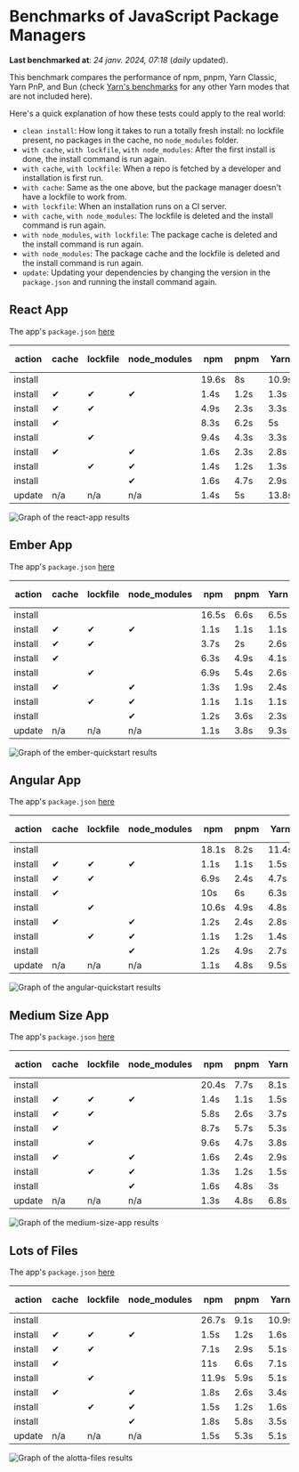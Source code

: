 # Benchmarks of JavaScript Package Managers

**Last benchmarked at**: _24 janv. 2024, 07:18_ (_daily_ updated).

This benchmark compares the performance of npm, pnpm, Yarn Classic, Yarn PnP, and Bun (check [Yarn's benchmarks](https://yarnpkg.com/benchmarks) for any other Yarn modes that are not included here).

Here's a quick explanation of how these tests could apply to the real world:

- `clean install`: How long it takes to run a totally fresh install: no lockfile present, no packages in the cache, no `node_modules` folder.
- `with cache`, `with lockfile`, `with node_modules`: After the first install is done, the install command is run again.
- `with cache`, `with lockfile`: When a repo is fetched by a developer and installation is first run.
- `with cache`: Same as the one above, but the package manager doesn't have a lockfile to work from.
- `with lockfile`: When an installation runs on a CI server.
- `with cache`, `with node_modules`: The lockfile is deleted and the install command is run again.
- `with node_modules`, `with lockfile`: The package cache is deleted and the install command is run again.
- `with node_modules`: The package cache and the lockfile is deleted and the install command is run again.
- `update`: Updating your dependencies by changing the version in the `package.json` and running the install command again.

## React App

The app's `package.json` [here](./fixtures/react-app/package.json)

| action  | cache | lockfile | node_modules| npm | pnpm | Yarn | Yarn PnP | Bun |
| ---     | ---   | ---      | ---         | --- | ---  | ---  | ---      | --- |
| install |       |          |             | 19.6s | 8s | 10.9s | 2.9s | 1.6s |
| install | ✔     | ✔        | ✔           | 1.4s | 1.2s | 1.3s | n/a | 60ms |
| install | ✔     | ✔        |             | 4.9s | 2.3s | 3.3s | 1s | 472ms |
| install | ✔     |          |             | 8.3s | 6.2s | 5s | 2.5s | 468ms |
| install |       | ✔        |             | 9.4s | 4.3s | 3.3s | 1s | 422ms |
| install | ✔     |          | ✔           | 1.6s | 2.3s | 2.8s | n/a | 85ms |
| install |       | ✔        | ✔           | 1.4s | 1.2s | 1.3s | n/a | 60ms |
| install |       |          | ✔           | 1.6s | 4.7s | 2.9s | n/a | 72ms |
| update  | n/a | n/a | n/a | 1.4s | 5s | 13.8s | 3.5s | 60ms |

<img alt="Graph of the react-app results" src="results/img/react-app.svg" />

## Ember App

The app's `package.json` [here](./fixtures/ember-quickstart/package.json)

| action  | cache | lockfile | node_modules| npm | pnpm | Yarn | Yarn PnP | Bun |
| ---     | ---   | ---      | ---         | --- | ---  | ---  | ---      | --- |
| install |       |          |             | 16.5s | 6.6s | 6.5s | 2.5s | 1.2s |
| install | ✔     | ✔        | ✔           | 1.1s | 1.1s | 1.1s | n/a | 38ms |
| install | ✔     | ✔        |             | 3.7s | 2s | 2.6s | 971ms | 344ms |
| install | ✔     |          |             | 6.3s | 4.9s | 4.1s | 2.2s | 382ms |
| install |       | ✔        |             | 6.9s | 5.4s | 2.6s | 954ms | 329ms |
| install | ✔     |          | ✔           | 1.3s | 1.9s | 2.4s | n/a | 52ms |
| install |       | ✔        | ✔           | 1.1s | 1.1s | 1.1s | n/a | 39ms |
| install |       |          | ✔           | 1.2s | 3.6s | 2.3s | n/a | 48ms |
| update  | n/a | n/a | n/a | 1.1s | 3.8s | 9.3s | 3.4s | 40ms |

<img alt="Graph of the ember-quickstart results" src="results/img/ember-quickstart.svg" />

## Angular App

The app's `package.json` [here](./fixtures/angular-quickstart/package.json)

| action  | cache | lockfile | node_modules| npm | pnpm | Yarn | Yarn PnP | Bun |
| ---     | ---   | ---      | ---         | --- | ---  | ---  | ---      | --- |
| install |       |          |             | 18.1s | 8.2s | 11.4s | 3.1s | 1.9s |
| install | ✔     | ✔        | ✔           | 1.1s | 1.1s | 1.5s | n/a | 39ms |
| install | ✔     | ✔        |             | 6.9s | 2.4s | 4.7s | 1.3s | 775ms |
| install | ✔     |          |             | 10s | 6s | 6.3s | 2.5s | 794ms |
| install |       | ✔        |             | 10.6s | 4.9s | 4.8s | 1.2s | 732ms |
| install | ✔     |          | ✔           | 1.2s | 2.4s | 2.8s | n/a | 57ms |
| install |       | ✔        | ✔           | 1.1s | 1.2s | 1.4s | n/a | 40ms |
| install |       |          | ✔           | 1.2s | 4.9s | 2.7s | n/a | 56ms |
| update  | n/a | n/a | n/a | 1.1s | 4.8s | 9.5s | 2.7s | 39ms |

<img alt="Graph of the angular-quickstart results" src="results/img/angular-quickstart.svg" />

## Medium Size App

The app's `package.json` [here](./fixtures/medium-size-app/package.json)

| action  | cache | lockfile | node_modules| npm | pnpm | Yarn | Yarn PnP | Bun |
| ---     | ---   | ---      | ---         | --- | ---  | ---  | ---      | --- |
| install |       |          |             | 20.4s | 7.7s | 8.1s | 3.1s | 1.3s |
| install | ✔     | ✔        | ✔           | 1.4s | 1.1s | 1.5s | n/a | 44ms |
| install | ✔     | ✔        |             | 5.8s | 2.6s | 3.7s | 1.2s | 388ms |
| install | ✔     |          |             | 8.7s | 5.7s | 5.3s | 2.6s | 421ms |
| install |       | ✔        |             | 9.6s | 4.7s | 3.8s | 1.2s | 378ms |
| install | ✔     |          | ✔           | 1.6s | 2.4s | 2.9s | n/a | 62ms |
| install |       | ✔        | ✔           | 1.3s | 1.2s | 1.5s | n/a | 47ms |
| install |       |          | ✔           | 1.6s | 4.8s | 3s | n/a | 52ms |
| update  | n/a | n/a | n/a | 1.3s | 4.8s | 6.8s | 2.5s | 51ms |

<img alt="Graph of the medium-size-app results" src="results/img/medium-size-app.svg" />

## Lots of Files

The app's `package.json` [here](./fixtures/alotta-files/package.json)

| action  | cache | lockfile | node_modules| npm | pnpm | Yarn | Yarn PnP | Bun |
| ---     | ---   | ---      | ---         | --- | ---  | ---  | ---      | --- |
| install |       |          |             | 26.7s | 9.1s | 10.9s | 3.6s | 1.8s |
| install | ✔     | ✔        | ✔           | 1.5s | 1.2s | 1.6s | n/a | 64ms |
| install | ✔     | ✔        |             | 7.1s | 2.9s | 5.1s | 1.4s | 685ms |
| install | ✔     |          |             | 11s | 6.6s | 7.1s | 3s | 665ms |
| install |       | ✔        |             | 11.9s | 5.9s | 5.1s | 1.4s | 656ms |
| install | ✔     |          | ✔           | 1.8s | 2.6s | 3.4s | n/a | 82ms |
| install |       | ✔        | ✔           | 1.5s | 1.2s | 1.6s | n/a | 60ms |
| install |       |          | ✔           | 1.8s | 5.8s | 3.5s | n/a | 84ms |
| update  | n/a | n/a | n/a | 1.5s | 5.3s | 5.1s | 3.3s | 104ms |

<img alt="Graph of the alotta-files results" src="results/img/alotta-files.svg" />